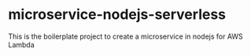 # microservice-nodejs-serverless
This is the boilerplate project to create a microservice in nodejs for AWS Lambda 
